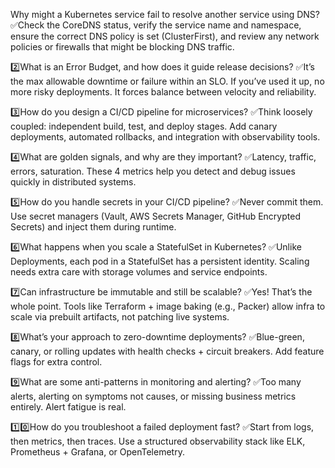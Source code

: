 

Why might a Kubernetes service fail to resolve another service using DNS? ✅Check the CoreDNS status, verify the service name and namespace, ensure the correct DNS policy is set (ClusterFirst), and review any network policies or firewalls that might be blocking DNS traffic.

2️⃣What is an Error Budget, and how does it guide release decisions? ✅It’s the max allowable downtime or failure within an SLO. If you’ve used it up, no more risky deployments. It forces balance between velocity and reliability.

3️⃣How do you design a CI/CD pipeline for microservices? ✅Think loosely coupled: independent build, test, and deploy stages. Add canary deployments, automated rollbacks, and integration with observability tools.

4️⃣What are golden signals, and why are they important? ✅Latency, traffic, errors, saturation. These 4 metrics help you detect and debug issues quickly in distributed systems.

5️⃣How do you handle secrets in your CI/CD pipeline? ✅Never commit them. Use secret managers (Vault, AWS Secrets Manager, GitHub Encrypted Secrets) and inject them during runtime.

6️⃣What happens when you scale a StatefulSet in Kubernetes? ✅Unlike Deployments, each pod in a StatefulSet has a persistent identity. Scaling needs extra care with storage volumes and service endpoints.

7️⃣Can infrastructure be immutable and still be scalable? ✅Yes! That’s the whole point. Tools like Terraform + image baking (e.g., Packer) allow infra to scale via prebuilt artifacts, not patching live systems.

8️⃣What’s your approach to zero-downtime deployments? ✅Blue-green, canary, or rolling updates with health checks + circuit breakers. Add feature flags for extra control.

9️⃣What are some anti-patterns in monitoring and alerting? ✅Too many alerts, alerting on symptoms not causes, or missing business metrics entirely. Alert fatigue is real.

1️⃣0️⃣How do you troubleshoot a failed deployment fast? ✅Start from logs, then metrics, then traces. Use a structured observability stack like ELK, Prometheus + Grafana, or OpenTelemetry.
